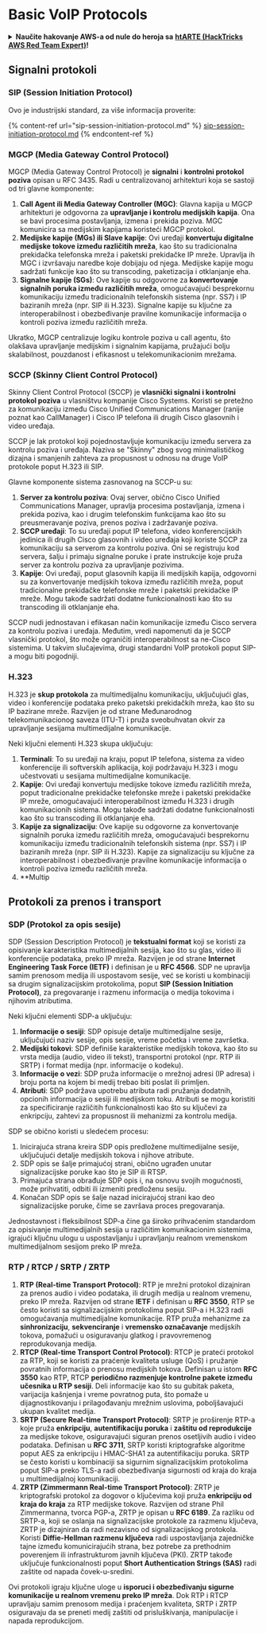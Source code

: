 # Basic VoIP Protocols

<details>

<summary><strong>Naučite hakovanje AWS-a od nule do heroja sa</strong> <a href="https://training.hacktricks.xyz/courses/arte"><strong>htARTE (HackTricks AWS Red Team Expert)</strong></a><strong>!</strong></summary>

Drugi načini podrške HackTricks-u:

* Ako želite da vidite **vašu kompaniju reklamiranu na HackTricks-u** ili **preuzmete HackTricks u PDF formatu** proverite [**SUBSCRIPTION PLANS**](https://github.com/sponsors/carlospolop)!
* Nabavite [**zvanični PEASS & HackTricks swag**](https://peass.creator-spring.com)
* Otkrijte [**The PEASS Family**](https://opensea.io/collection/the-peass-family), našu kolekciju ekskluzivnih [**NFT-ova**](https://opensea.io/collection/the-peass-family)
* **Pridružite se** 💬 [**Discord grupi**](https://discord.gg/hRep4RUj7f) ili [**telegram grupi**](https://t.me/peass) ili nas **pratite** na **Twitter-u** 🐦 [**@carlospolopm**](https://twitter.com/hacktricks\_live)**.**
* **Podelite svoje hakovanje trikove slanjem PR-ova na** [**HackTricks**](https://github.com/carlospolop/hacktricks) i [**HackTricks Cloud**](https://github.com/carlospolop/hacktricks-cloud) github repozitorijume.

</details>

## Signalni protokoli

### SIP (Session Initiation Protocol)

Ovo je industrijski standard, za više informacija proverite:

{% content-ref url="sip-session-initiation-protocol.md" %}
[sip-session-initiation-protocol.md](sip-session-initiation-protocol.md)
{% endcontent-ref %}

### MGCP (Media Gateway Control Protocol)

MGCP (Media Gateway Control Protocol) je **signalni** i **kontrolni protokol poziva** opisan u RFC 3435. Radi u centralizovanoj arhitekturi koja se sastoji od tri glavne komponente:

1. **Call Agent ili Media Gateway Controller (MGC)**: Glavna kapija u MGCP arhitekturi je odgovorna za **upravljanje i kontrolu medijskih kapija**. Ona se bavi procesima postavljanja, izmena i prekida poziva. MGC komunicira sa medijskim kapijama koristeći MGCP protokol.
2. **Medijske kapije (MGs) ili Slave kapije**: Ovi uređaji **konvertuju digitalne medijske tokove između različitih mreža**, kao što su tradicionalna prekidačka telefonska mreža i paketski prekidačke IP mreže. Upravlja ih MGC i izvršavaju naredbe koje dobijaju od njega. Medijske kapije mogu sadržati funkcije kao što su transcoding, paketizacija i otklanjanje eha.
3. **Signalne kapije (SGs)**: Ove kapije su odgovorne za **konvertovanje signalnih poruka između različitih mreža**, omogućavajući besprekornu komunikaciju između tradicionalnih telefonskih sistema (npr. SS7) i IP baziranih mreža (npr. SIP ili H.323). Signalne kapije su ključne za interoperabilnost i obezbeđivanje pravilne komunikacije informacija o kontroli poziva između različitih mreža.

Ukratko, MGCP centralizuje logiku kontrole poziva u call agentu, što olakšava upravljanje medijskim i signalnim kapijama, pružajući bolju skalabilnost, pouzdanost i efikasnost u telekomunikacionim mrežama.

### SCCP (Skinny Client Control Protocol)

Skinny Client Control Protocol (SCCP) je **vlasnički signalni i kontrolni protokol poziva** u vlasništvu kompanije Cisco Systems. Koristi se pretežno za komunikaciju između Cisco Unified Communications Manager (ranije poznat kao CallManager) i Cisco IP telefona ili drugih Cisco glasovnih i video uređaja.

SCCP je lak protokol koji pojednostavljuje komunikaciju između servera za kontrolu poziva i uređaja. Naziva se "Skinny" zbog svog minimalističkog dizajna i smanjenih zahteva za propusnost u odnosu na druge VoIP protokole poput H.323 ili SIP.

Glavne komponente sistema zasnovanog na SCCP-u su:

1. **Server za kontrolu poziva**: Ovaj server, obično Cisco Unified Communications Manager, upravlja procesima postavljanja, izmena i prekida poziva, kao i drugim telefonskim funkcijama kao što su preusmeravanje poziva, prenos poziva i zadržavanje poziva.
2. **SCCP uređaji**: To su uređaji poput IP telefona, video konferencijskih jedinica ili drugih Cisco glasovnih i video uređaja koji koriste SCCP za komunikaciju sa serverom za kontrolu poziva. Oni se registruju kod servera, šalju i primaju signalne poruke i prate instrukcije koje pruža server za kontrolu poziva za upravljanje pozivima.
3. **Kapije**: Ovi uređaji, poput glasovnih kapija ili medijskih kapija, odgovorni su za konvertovanje medijskih tokova između različitih mreža, poput tradicionalne prekidačke telefonske mreže i paketski prekidačke IP mreže. Mogu takođe sadržati dodatne funkcionalnosti kao što su transcoding ili otklanjanje eha.

SCCP nudi jednostavan i efikasan način komunikacije između Cisco servera za kontrolu poziva i uređaja. Međutim, vredi napomenuti da je SCCP vlasnički protokol, što može ograničiti interoperabilnost sa ne-Cisco sistemima. U takvim slučajevima, drugi standardni VoIP protokoli poput SIP-a mogu biti pogodniji.

### H.323

H.323 je **skup protokola** za multimedijalnu komunikaciju, uključujući glas, video i konferencije podataka preko paketski prekidačkih mreža, kao što su IP bazirane mreže. Razvijen je od strane Međunarodnog telekomunikacionog saveza (ITU-T) i pruža sveobuhvatan okvir za upravljanje sesijama multimedijalne komunikacije.

Neki ključni elementi H.323 skupa uključuju:

1. **Terminali**: To su uređaji na kraju, poput IP telefona, sistema za video konferencije ili softverskih aplikacija, koji podržavaju H.323 i mogu učestvovati u sesijama multimedijalne komunikacije.
2. **Kapije**: Ovi uređaji konvertuju medijske tokove između različitih mreža, poput tradicionalne prekidačke telefonske mreže i paketski prekidačke IP mreže, omogućavajući interoperabilnost između H.323 i drugih komunikacionih sistema. Mogu takođe sadržati dodatne funkcionalnosti kao što su transcoding ili otklanjanje eha.
3. **Kapije za signalizaciju**: Ove kapije su odgovorne za konvertovanje signalnih poruka između različitih mreža, omogućavajući besprekornu komunikaciju između tradicionalnih telefonskih sistema (npr. SS7) i IP baziranih mreža (npr. SIP ili H.323). Kapije za signalizaciju su ključne za interoperabilnost i obezbeđivanje pravilne komunikacije informacija o kontroli poziva između različitih mreža.
4. \*\*Multip

## Protokoli za prenos i transport

### SDP (Protokol za opis sesije)

SDP (Session Description Protocol) je **tekstualni format** koji se koristi za opisivanje karakteristika multimedijalnih sesija, kao što su glas, video ili konferencije podataka, preko IP mreža. Razvijen je od strane **Internet Engineering Task Force (IETF)** i definisan je u **RFC 4566**. SDP ne upravlja samim prenosom medija ili uspostavom sesije, već se koristi u kombinaciji sa drugim signalizacijskim protokolima, poput **SIP (Session Initiation Protocol)**, za pregovaranje i razmenu informacija o medija tokovima i njihovim atributima.

Neki ključni elementi SDP-a uključuju:

1. **Informacije o sesiji**: SDP opisuje detalje multimedijalne sesije, uključujući naziv sesije, opis sesije, vreme početka i vreme završetka.
2. **Medijski tokovi**: SDP definiše karakteristike medijskih tokova, kao što su vrsta medija (audio, video ili tekst), transportni protokol (npr. RTP ili SRTP) i format medija (npr. informacije o kodeku).
3. **Informacije o vezi**: SDP pruža informacije o mrežnoj adresi (IP adresa) i broju porta na kojem bi medij trebao biti poslat ili primljen.
4. **Atributi**: SDP podržava upotrebu atributa radi pružanja dodatnih, opcionih informacija o sesiji ili medijskom toku. Atributi se mogu koristiti za specificiranje različitih funkcionalnosti kao što su ključevi za enkripciju, zahtevi za propusnost ili mehanizmi za kontrolu medija.

SDP se obično koristi u sledećem procesu:

1. Inicirajuća strana kreira SDP opis predložene multimedijalne sesije, uključujući detalje medijskih tokova i njihove atribute.
2. SDP opis se šalje primajućoj strani, obično ugrađen unutar signalizacijske poruke kao što je SIP ili RTSP.
3. Primajuća strana obrađuje SDP opis i, na osnovu svojih mogućnosti, može prihvatiti, odbiti ili izmeniti predloženu sesiju.
4. Konačan SDP opis se šalje nazad inicirajućoj strani kao deo signalizacijske poruke, čime se završava proces pregovaranja.

Jednostavnost i fleksibilnost SDP-a čine ga široko prihvaćenim standardom za opisivanje multimedijalnih sesija u različitim komunikacionim sistemima, igrajući ključnu ulogu u uspostavljanju i upravljanju realnom vremenskom multimedijalnom sesijom preko IP mreža.

### RTP / RTCP / SRTP / ZRTP

1. **RTP (Real-time Transport Protocol)**: RTP je mrežni protokol dizajniran za prenos audio i video podataka, ili drugih medija u realnom vremenu, preko IP mreža. Razvijen od strane **IETF** i definisan u **RFC 3550**, RTP se često koristi sa signalizacijskim protokolima poput SIP-a i H.323 radi omogućavanja multimedijalne komunikacije. RTP pruža mehanizme za **sinhronizaciju**, **sekvenciranje** i **vremensko označavanje** medijskih tokova, pomažući u osiguravanju glatkog i pravovremenog reprodukovanja medija.
2. **RTCP (Real-time Transport Control Protocol)**: RTCP je prateći protokol za RTP, koji se koristi za praćenje kvaliteta usluge (QoS) i pružanje povratnih informacija o prenosu medijskih tokova. Definisan u istom **RFC 3550** kao RTP, RTCP **periodično razmenjuje kontrolne pakete između učesnika u RTP sesiji**. Deli informacije kao što su gubitak paketa, varijacija kašnjenja i vreme povratnog puta, što pomaže u dijagnostikovanju i prilagođavanju mrežnim uslovima, poboljšavajući ukupan kvalitet medija.
3. **SRTP (Secure Real-time Transport Protocol)**: SRTP je proširenje RTP-a koje pruža **enkripciju**, **autentifikaciju poruka** i **zaštitu od reprodukcije** za medijske tokove, osiguravajući siguran prenos osetljivih audio i video podataka. Definisan u **RFC 3711**, SRTP koristi kriptografske algoritme poput AES za enkripciju i HMAC-SHA1 za autentifikaciju poruka. SRTP se često koristi u kombinaciji sa sigurnim signalizacijskim protokolima poput SIP-a preko TLS-a radi obezbeđivanja sigurnosti od kraja do kraja u multimedijalnoj komunikaciji.
4. **ZRTP (Zimmermann Real-time Transport Protocol)**: ZRTP je kriptografski protokol za dogovor o ključevima koji pruža **enkripciju od kraja do kraja** za RTP medijske tokove. Razvijen od strane Phil Zimmermanna, tvorca PGP-a, ZRTP je opisan u **RFC 6189**. Za razliku od SRTP-a, koji se oslanja na signalizacijske protokole za razmenu ključeva, ZRTP je dizajniran da radi nezavisno od signalizacijskog protokola. Koristi **Diffie-Hellman razmenu ključeva** radi uspostavljanja zajedničke tajne između komunicirajućih strana, bez potrebe za prethodnim poverenjem ili infrastrukturom javnih ključeva (PKI). ZRTP takođe uključuje funkcionalnosti poput **Short Authentication Strings (SAS)** radi zaštite od napada čovek-u-sredini.

Ovi protokoli igraju ključne uloge u **isporuci i obezbeđivanju sigurne komunikacije u realnom vremenu preko IP mreža**. Dok RTP i RTCP upravljaju samim prenosom medija i praćenjem kvaliteta, SRTP i ZRTP osiguravaju da se preneti medij zaštiti od prisluškivanja, manipulacije i napada reprodukcijom.
